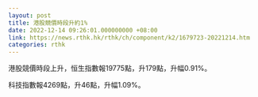 ```yaml
---
layout: post
title: 港股競價時段升約1%
date: 2022-12-14 09:26:01.000000000 +08:00
link: https://news.rthk.hk/rthk/ch/component/k2/1679723-20221214.htm
categories: rthk
---
```


港股競價時段上升，恒生指數報19775點，升179點，升幅0.91%。

科技指數報4269點，升46點，升幅1.09%。

